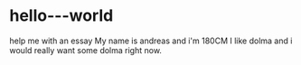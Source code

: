 # hello---world
help me with an essay
My name is andreas and i'm 180CM
I like dolma and i would really want some dolma right now.
